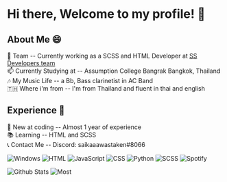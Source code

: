 # Hi there, Welcome to my profile! 👋 </br>
## About Me 😄 </br>
🔭 Team -- Currently working as a SCSS and HTML Developer at [SS Developers team](https://ssdevelopers.xyz/) </br>
📫 Currently Studying at -- Assumption College Bangrak Bangkok, Thailand </br>
🎶 My Music Life -- a Bb, Bass clarinetist in AC Band </br>
🇹🇭  Where i'm from -- I'm from Thailand and fluent in thai and english
## Experience 💼 </br>
🌱 New at coding -- Almost 1 year of experience </br>
📚 Learning -- HTML and SCSS </br>
📞 Contact Me -- Discord: saikaaawastaken#8066 </br>


![Windows](https://img.shields.io/badge/Windows-0078D6?style=for-the-badge&logo=windows&logoColor=white) ![HTML](https://img.shields.io/badge/HTML5-E34F26?style=for-the-badge&logo=html5&logoColor=white) ![JavaScript](https://img.shields.io/badge/JavaScript-F7DF1E?style=for-the-badge&logo=javascript&logoColor=black) ![CSS](https://img.shields.io/badge/CSS-264DE4?style=for-the-badge&logo=css3&logoColor=white) ![Python](https://img.shields.io/badge/Python-3776AB?style=for-the-badge&logo=python&logoColor=white) ![SCSS](https://img.shields.io/badge/Sass-ff17fb?style=for-the-badge&logo=sass&logoColor=white) ![Spotify](https://img.shields.io/badge/Spotify-1ED760?&style=for-the-badge&logo=spotify&logoColor=white)

![Github Stats](https://github-readme-stats.vercel.app/api?username=jiraties&show_icons=true&theme=radical)
![Most](https://github-readme-stats.vercel.app/api/top-langs/?username=jiraties&theme=radical)
<!--
**Jiraties/Jiraties** is a ✨ _special_ ✨ repository because its `README.md` (this file) appears on your GitHub profile.

Here are some ideas to get you started:

- 🔭 I’m currently working on ...
- 🌱 I’m currently learning ...
- 👯 I’m looking to collaborate on ...
- 🤔 I’m looking for help with ...
- 💬 Ask me about ...
- 📫 How to reach me: ...
- 😄 Pronouns: ...
- ⚡ Fun fact: ...
-->

